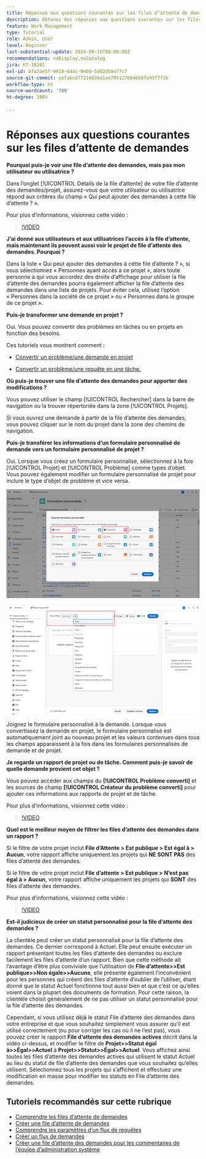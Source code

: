 ```yaml
---
title: Réponses aux questions courantes sur les files d’attente de demandes
description: Obtenez des réponses aux questions courantes sur les files d’attente des demandes dans  [!DNL  Workfront].
feature: Work Management
type: Tutorial
role: Admin, User
level: Beginner
last-substantial-update: 2024-09-16T00:00:00Z
recommendations: noDisplay,noCatalog
jira: KT-10101
exl-id: bfa3ae5f-9618-444c-9eb8-5d82db9a77c7
source-git-commit: eefabcd7721663ba1ee704127b846b8fe95f7f3b
workflow-type: ht
source-wordcount: '709'
ht-degree: 100%

---
```


# Réponses aux questions courantes sur les files d’attente de demandes

**Pourquoi puis-je voir une file d’attente des demandes, mais pas mon utilisateur ou utilisatrice ?**

Dans l’onglet [!UICONTROL Détails de la file d’attente] de votre file d’attente des demandes/projet, assurez-vous que votre utilisateur ou utilisatrice répond aux critères du champ « Qui peut ajouter des demandes à cette file d’attente ? ».  

Pour plus d’informations, visionnez cette vidéo :

>[!VIDEO](https://video.tv.adobe.com/v/3434156/?quality=12&learn=on)

**J’ai donné aux utilisateurs et aux utilisatrices l’accès à la file d’attente, mais maintenant ils peuvent aussi voir le projet de file d’attente des demandes. Pourquoi ?**

Dans la liste « Qui peut ajouter des demandes à cette file d’attente ? », si vous sélectionnez « Personnes ayant accès à ce projet », alors toute personne à qui vous accordez des droits d’affichage pour utiliser la file d’attente des demandes pourra également afficher la file d’attente des demandes dans une liste de projets. Pour éviter cela, utilisez l’option « Personnes dans la société de ce projet » ou « Personnes dans le groupe de ce projet ».

**Puis-je transformer une demande en projet ?**

Oui. Vous pouvez convertir des problèmes en tâches ou en projets en fonction des besoins.

Ces tutoriels vous montrent comment :

* [Convertir un problème/une demande en projet](/help/manage-work/issues-requests/create-a-project-from-a-request.md)

* [Convertir un problème/une requête en une tâche.](/help/manage-work/issues-requests/convert-issues-to-other-work-items.md)

**Où puis-je trouver une file d’attente des demandes pour apporter des modifications ?**

Vous pouvez utiliser le champ [!UICONTROL Rechercher] dans la barre de navigation ou la trouver répertoriée dans la zone [!UICONTROL Projets].

Si vous ouvrez une demande à partir de la file d’attente des demandes, vous pouvez cliquer sur le nom du projet dans la zone des chemins de navigation.

**Puis-je transférer les informations d’un formulaire personnalisé de demande vers un formulaire personnalisé de projet ?**

Oui. Lorsque vous créez un formulaire personnalisé, sélectionnez à la fois [!UICONTROL Projet] et [!UICONTROL Problème] comme types d’objet. Vous pouvez également modifier un formulaire personnalisé de projet pour inclure le type d’objet de problème et vice versa.

![Image montrant comment sélectionner 2 types d’objet lors de la création d’un formulaire personnalisé](assets/faq-image-1.png)

![Image montrant comment sélectionner 2 types d’objet lors de la modification d’un formulaire personnalisé](assets/faq-image-2.png)

Joignez le formulaire personnalisé à la demande. Lorsque vous convertissez la demande en projet, le formulaire personnalisé est automatiquement joint au nouveau projet et les valeurs contenues dans tous les champs apparaissent à la fois dans les formulaires personnalisés de demande et de projet.

**Je regarde un rapport de projet ou de tâche. Comment puis-je savoir de quelle demande provient cet objet ?**

Vous pouvez accéder aux champs du **[!UICONTROL Problème converti]** et les sources de champ **[!UICONTROL Créateur du problème converti]** pour ajouter ces informations aux rapports de projet et de tâche.

Pour plus d’informations, visionnez cette vidéo :

>[!VIDEO](https://video.tv.adobe.com/v/3434176/?quality=12&learn=on)


**Quel est le meilleur moyen de filtrer les files d’attente des demandes dans un rapport ?**

Si le filtre de votre projet inclut **File d’Attente > Est publique > Est égal à > Aucun**, votre rapport affiche uniquement les projets qui **NE SONT PAS** des files d’attente des demandes.

Si le filtre de votre projet inclut **File d’attente > Est publique > N’est pas égal à > Aucun**, votre rapport affiche uniquement les projets qui **SONT** des files d’attente des demandes.

Pour plus d’informations, visionnez cette vidéo :

>[!VIDEO](https://video.tv.adobe.com/v/3434329/?quality=12&learn=on)

**Est-il judicieux de créer un statut personnalisé pour la file d’attente des demandes ?**

La clientèle peut créer un statut personnalisé pour la file d’attente des demandes. Ce dernier correspond à Actuel. Elle peut ensuite exécuter un rapport présentant toutes les files d’attente des demandes ou exclure facilement les files d’attente d’un rapport. Bien que cette méthode ait l’avantage d’être plus conviviale que l’utilisation de **File d’attente>>Est publique>>Non égale>>Aucune**, elle présente également l’inconvénient pour les personnes qui créent des files d’attente d’oublier de l’utiliser, étant donné que le statut Actuel fonctionne tout aussi bien et que c’est ce qu’elles voient dans la plupart des documents de formation. Pour cette raison, la clientèle choisit généralement de ne pas utiliser un statut personnalisé pour la file d’attente des demandes.

Cependant, si vous utilisez déjà le statut File d’attente des demandes dans votre entreprise et que vous souhaitez simplement vous assurer qu’il est utilisé correctement (ou pour corriger les cas où il ne l’est pas), vous pouvez créer le rapport **File d’attente des demandes actives** décrit dans la vidéo ci-dessus, et modifier le filtre de **Projet>>Statut égal à>>Égal>>Actuel** à **Projet>>Statut>>Égal>>Actuel**. Vous affichez ainsi toutes les files d’attente des demandes actives qui utilisent le statut Actuel au lieu du statut de file d’attente des demandes que vous souhaitez qu’elles utilisent. Sélectionnez tous les projets qui s’affichent et effectuez une modification en masse pour modifier les statuts en File d’attente des demandes.

## Tutoriels recommandés sur cette rubrique

* [Comprendre les files d’attente de demandes](/help/manage-work/request-queues/understand-request-queues.md)
* [Créer une file d’attente de demandes](/help/manage-work/request-queues/create-a-request-queue.md)
* [Comprendre les paramètres d’un flux de requêtes](/help/manage-work/request-queues/understand-settings-for-a-flow-request.md)
* [Créer un flux de demandes](/help/manage-work/request-queues/create-a-request-flow.md)
* [Créer une file d’attente des demandes pour les commentaires de l’équipe d’administration système](/help/manage-work/request-queues/create-a-system-admin-feedback-request-queue.md)
